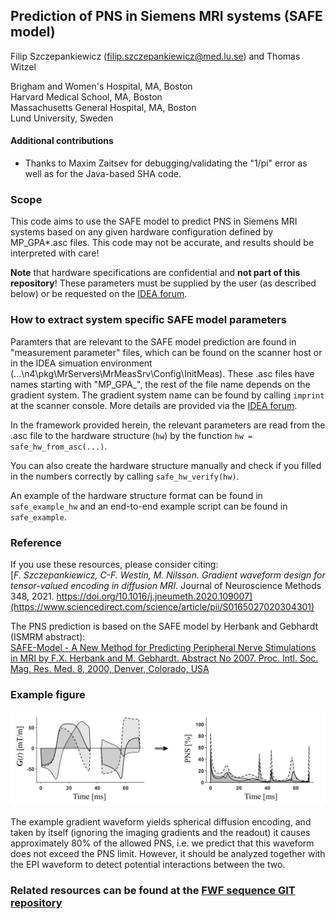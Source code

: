 ## Prediction of PNS in Siemens MRI systems (SAFE model)

Filip Szczepankiewicz (filip.szczepankiewicz@med.lu.se) and Thomas Witzel  
  
Brigham and Women's Hospital, MA, Boston  
Harvard Medical School, MA, Boston  
Massachusetts General Hospital, MA, Boston  
Lund University, Sweden

#### Additional contributions
* Thanks to Maxim Zaitsev for debugging/validating the "1/pi" error as well as for the Java-based SHA code.

### Scope
This code aims to use the SAFE model to predict PNS in Siemens MRI systems based on any given hardware configuration defined by MP_GPA*.asc files. This code may not be accurate, and results should be interpreted with care!

**Note** that hardware specifications are confidential and **not part of this repository**! These
parameters must be supplied by the user (as described below) or be requested on the [IDEA forum](https://www.mr-idea.com/communities/idea/results.aspx?k=PNS%20prediction%20in%20Matlab%20using%20the%20SAFE%20model).

### How to extract system specific SAFE model parameters
Paramters that are relevant to the SAFE model prediction are found in "measurement parameter" files, which can be found on the scanner host or in the IDEA simuation environment (...\n4\pkg\MrServers\MrMeasSrv\Config\InitMeas\). These .asc files have names starting with "MP_GPA_", the rest of the file name depends on the gradient system. The gradient system name can be found by calling ```imprint``` at the scanner console. More details are provided via the [IDEA forum](https://www.mr-idea.com/communities/idea/results.aspx?k=PNS%20prediction%20in%20Matlab%20using%20the%20SAFE%20model).

In the framework provided herein, the relevant parameters are read from the .asc file to the hardware structure (```hw```) by the function ```hw = safe_hw_from_asc(...)```.  

You can also create the hardware structure manually and check if you filled in the numbers correctly by calling ```safe_hw_verify(hw)```.  

An example of the hardware structure format can be found in ```safe_example_hw``` and an end-to-end example script can be found in ```safe_example```.

### Reference
If you use these resources, please consider citing:  
[_F. Szczepankiewicz, C-F. Westin, M. Nilsson. Gradient waveform design for tensor-valued encoding in diffusion MRI._ Journal of Neuroscience Methods 348, 2021. https://doi.org/10.1016/j.jneumeth.2020.109007](https://www.sciencedirect.com/science/article/pii/S0165027020304301)  

The PNS prediction is based on the SAFE model by Herbank and Gebhardt (ISMRM abstract):  
[SAFE-Model - A New Method for Predicting Peripheral Nerve Stimulations in MRI
by F.X. Herbank and M. Gebhardt. Abstract No 2007. Proc. Intl. Soc. Mag. Res. Med. 8, 2000, Denver, Colorado, USA](https://cds.ismrm.org/ismrm-2000/PDF7/2007.PDF)

### Example figure
![Example of predicted PNS in arbitrary gradient waveform.](safe_example_figure.jpg)

The example gradient waveform yields spherical diffusion encoding, and taken by itself (ignoring the imaging gradients and the readout) it causes approximately 80% of the allowed PNS, i.e. we predict that this waveform does not exceed the PNS limit. However, it should be analyzed together with the EPI waveform to detect potential interactions between the two.  

### Related resources can be found at the [FWF sequence GIT repository](https://github.com/filip-szczepankiewicz/fwf_seq_resources)
